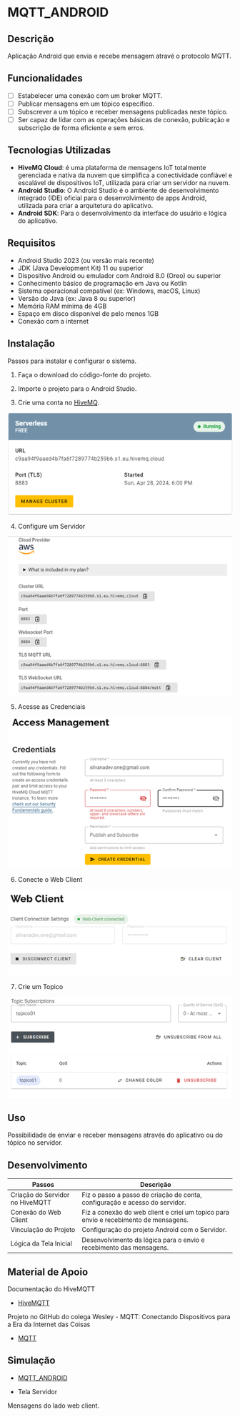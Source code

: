# MQTT_ANDROID

## Descrição

Aplicação Android que envia e recebe mensagem atravé o protocolo MQTT.

## Funcionalidades

- [ ] Estabelecer uma conexão com um broker MQTT.
- [ ] Publicar mensagens em um tópico específico.
- [ ] Subscrever a um tópico e receber mensagens publicadas neste tópico.
- [ ] Ser capaz de lidar com as operações básicas de conexão, publicação e subscrição de forma eficiente e sem erros.

## Tecnologias Utilizadas

- **HiveMQ Cloud**: é uma plataforma de mensagens IoT totalmente gerenciada e nativa da nuvem que simplifica a conectividade confiável e escalável de dispositivos IoT, utilizada para criar um servidor na nuvem.
- **Android Studio**: O Android Studio é o ambiente de desenvolvimento integrado (IDE) oficial para o desenvolvimento de apps Android, utilizada para criar a arquitetura do aplicativo.
- **Android SDK**: Para o desenvolvimento da interface do usuário e lógica do aplicativo.

## Requisitos

- Android Studio 2023 (ou versão mais recente)
- JDK (Java Development Kit) 11 ou superior
- Dispositivo Android ou emulador com Android 8.0 (Oreo) ou superior
- Conhecimento básico de programação em Java ou Kotlin
- Sistema operacional compatível (ex: Windows, macOS, Linux)
- Versão do Java (ex: Java 8 ou superior)
- Memória RAM mínima de 4GB
- Espaço em disco disponível de pelo menos 1GB
- Conexão com a internet

## Instalação

Passos para instalar e configurar o sistema.

1. Faça o download do código-fonte do projeto.

2. Importe o projeto para o Android Studio.

3. Crie uma conta no [HiveMQ](https://www.hivemq.com/).
<img src="/app/src/main/res/prints_hivemqtt/1.png">

4. Configure um Servidor
<img src="/app/src/main/res/prints_hivemqtt/2.png">
 
5. Acesse as Credenciais 
<img src="/app/src/main/res/prints_hivemqtt/3.png">

6. Conecte o Web Client  
<img src="/app/src/main/res/prints_hivemqtt/4.png">

7. Crie um Topico        
<img src="/app/src/main/res/prints_hivemqtt/5.png">   

## Uso
Possibilidade de enviar e receber mensagens através do aplicativo ou do tópico no servidor.

## Desenvolvimento

| Passos                          | Descrição
|---------------------------------|------------------------------------------------------------------|
| Criação do Servidor no HiveMQTT | Fiz o passo a passo de criação de conta, configuração e acesso do servidor. |
| Conexão do Web Client           | Fiz a conexão do web client e criei um topico para envio e recebimento de mensagens. |
| Vinculação do Projeto           | Configuração do projeto Android com o Servidor. |  
| Lógica da Tela Inicial          | Desenvolvimento da lógica para o envio e recebimento das mensagens. |

## Material de Apoio

Documentação do HiveMQTT
- [HiveMQTT](https://docs.hivemq.com/hivemq-cloud/index.html)

Projeto no GitHub do colega Wesley - MQTT: Conectando Dispositivos para a Era da Internet das Coisas
- [MQTT](https://github.com/seu-usuario/MQTT.git)

## Simulação
- [MQTT_ANDROID](https://github.com/SilvanaMenezes/MQTT_ANDROID/assets/56271202/91ec4cb9-4fae-4686-8324-011ece3c4bd3)

- Tela Servidor
<p>Mensagens do lado web client.</p>
<img src="" width="300">





